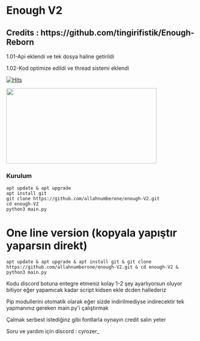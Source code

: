 # Enough V2

<h2>Credits : https://github.com/tingirifistik/Enough-Reborn</h2>

1.01-Api eklendi ve tek dosya haline getirildi

1.02-Kod optimize edildi ve thread sistemi eklendi

[![Hits](https://hits.sh/github.com/allahnumberone/enough-V2.svg?label=views&color=cc1111)](https://hits.sh/github.com/allahnumberone/enough-V2/)

<img src=https://github.com/allahnumberone/enough-V2/assets/165521096/9352982e-6cc4-4ed4-8cac-9171b39e1351 height="200px" width="400px"/>

<h3>Kurulum</h3>

```console
apt update & apt upgrade
apt install git
git clone https://github.com/allahnumberone/enough-V2.git
cd enough-V2
python3 main.py
```

# One line version (kopyala yapıştır yaparsın direkt)
```console
apt update & apt upgrade & apt install git & git clone https://github.com/allahnumberone/enough-V2.git & cd enough-V2 & python3 main.py
```

Kodu discord botuna entegre etmeniz kolay 1-2 şey ayarlıyorsun oluyor bitiyor eğer yapamıcak kadar script kidsen ekle dcden hallederiz

Pip modullerini otomatik olarak eğer sizde indirilmediyse indirecektir tek yapmanınız gereken main.py'i çalıştırmak

Çalmak serbest istediğinz gibi fontlarla oynayın credit salın yeter

Soru ve yardım için discord : cyrozer_

